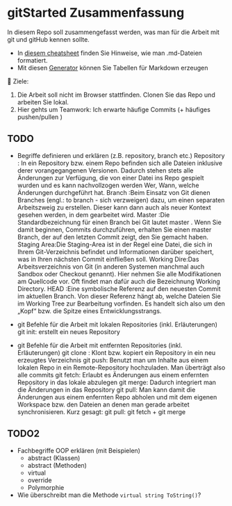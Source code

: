# gitStarted Zusammenfassung
In diesem Repo soll zusammengefasst werden, was man für die Arbeit mit git und gitHub kennen sollte.
- In [diesem cheatsheet](https://github.com/adam-p/markdown-here/wiki/Markdown-Cheatsheet) finden Sie Hinweise, wie man .md-Dateien formatiert.
- Mit diesen [Generator](https://www.tablesgenerator.com/markdown_tables) können Sie Tabellen für Markdown erzeugen

:dart: Ziele:
1. Die Arbeit soll nicht im Browser stattfinden. Clonen Sie das Repo und arbeiten Sie lokal.
1. Hier gehts um Teamwork: Ich erwarte häufige Commits (+ häufiges pushen/pullen )

## TODO
- Begriffe definieren und erklären (z.B. repository, branch etc.)
Repository	: In ein Repository bzw. einem Repo befinden sich alle Dateien inklusive derer vorangegangenen Versionen. Dadurch stehen stets alle Änderungen zur Verfügung, die von einer Datei ins Repo gespielt wurden und es kann nachvollzogen werden Wer, Wann, welche Änderungen durchgeführt hat.
Branch		:Beim Einsatz von Git dienen Branches (engl.: to branch - sich verzweigen) dazu, um einen separaten Arbeitszweig zu erstellen. Dieser kann dann auch als neuer Kontext gesehen werden, in dem gearbeitet wird.
Master		:Die Standardbezeichnung für einen Branch bei Git lautet master . Wenn Sie damit beginnen, Commits durchzuführen, erhalten Sie einen master Branch, der auf den letzten Commit zeigt, den Sie gemacht haben.
Staging Area:Die Staging-Area ist in der Regel eine Datei, die sich in Ihrem Git-Verzeichnis befindet und Informationen darüber speichert, was in Ihren nächsten Commit einfließen soll.
Working Dire:Das Arbeitsverzeichnis von Git (in anderen Systemen manchmal auch Sandbox oder Checkout genannt). Hier nehmen Sie alle Modifikationen am Quellcode vor. Oft findet man dafür auch die Bezeichnung Working Directory.
HEAD		:Eine symbolische Referenz auf den neuesten Commit im aktuellen Branch. Von dieser Referenz hängt ab, welche Dateien Sie im Working Tree zur Bearbeitung vorfinden. Es handelt sich also um den „Kopf“ bzw. die Spitze eines Entwicklungsstrangs.
- git Befehle für die Arbeit mit lokalen Repositories (inkl. Erläuterungen)
git init: erstellt ein neues Repository

- git Befehle für die Arbeit mit entfernten Repositories (inkl. Erläuterungen)
git clone <url>: Klont bzw. kopiert ein Repository in ein neu erzeugtes Verzeichnis
git push: Benutzt man um Inhalte aus einem lokalen Repo in ein Remote-Repository hochzuladen. Man überträgt also alle commits
git fetch: Erlaubt es Änderungen aus einem enfernten Repository in das lokale abzulegen
git merge: Dadurch integriert man die Änderungen in das Repository
git pull: Man kann damit die Änderungen aus einem enfernten Repo abholen und mit dem eigenen Workspace bzw. den Dateien an denen man gerade arbeitet synchronisieren. Kurz gesagt: git pull: git fetch + git merge


## TODO2
- Fachbegriffe OOP erklären (mit Beispielen)
  - abstract (Klassen)
  - abstract (Methoden)
  - virtual
  - override
  - Polymorphie
- Wie überschreibt man die Methode `virtual string ToString()`?
